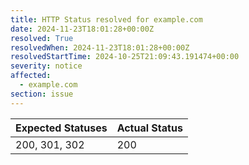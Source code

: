 ```yaml
---
title: HTTP Status resolved for example.com
date: 2024-11-23T18:01:28+00:00Z
resolved: True
resolvedWhen: 2024-11-23T18:01:28+00:00Z
resolvedStartTime: 2024-10-25T21:09:43.191474+00:00
severity: notice
affected:
  - example.com
section: issue
---
```


| Expected Statuses | Actual Status  |
|-------------------|----------------|
| 200, 301, 302 | 200 |
